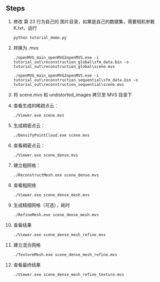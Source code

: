 ## Steps

1. 修改 第 23 行为自己的 图片目录，如果是自己的数据集，需要相机参数 K.txt，运行

   ```
   python tutorial_demo.py
   ```

2. 转换为 .mvs

   ```
   ./openMVG_main_openMVG2openMVS.exe -i tutorial_out\reconstruction_global\sfm_data.bin -o tutorial_out\reconstruction_global\scene.mvs
   
   ./openMVG_main_openMVG2openMVS.exe -i tutorial_out\reconstruction_sequential\sfm_data.bin -o tutorial_out\reconstruction_sequential\scene.mvs
   ```

3. 将 scene.mvs 和 undistorted_images 拷贝至 MVS 目录下

4. 查看生成的稀疏点云：

   ```
   ./Viewer.exe scene.mvs
   ```

5. 生成稠密点云：

   ```
   ./DensifyPointCloud.exe scene.mvs
   ```


6. 查看稠密点云：

   ```
   ./Viewer.exe scene_dense.mvs
   ```

7. 建立粗网格：

   ```
   ./ReconstructMesh.exe scene_dense.mvs
   ```

8. 查看粗网络

   ```
   ./Viewer.exe scene_dense_mesh.mvs
   ```

9. 生成精细网格（可选），耗时

   ```
   ./RefineMesh.exe scene_dense_mesh.mvs
   ```

10. 查看结果

    ```
    ./Viewer.exe scene_dense_mesh_refine.mvs
    ```

11. 建立混合网格

    ```
    ./TextureMesh.exe scene_dense_mesh_refine.mvs
    ```

12. 查看最终结果

    ```
    ./Viewer.exe scene_dense_mesh_refine_texture.mvs
    ```

    

